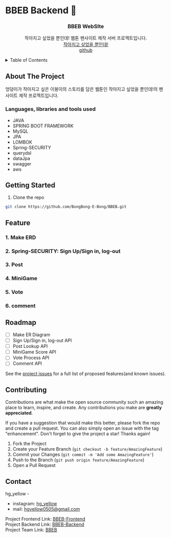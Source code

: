 # BBEB Backend :yellow_heart:

<div align="center">
 <h3 align="center">BBEB WebSIte</h3>
 <p align="center">
  작아지고 싶었을 뿐인데! 웹툰 펜사이트 제작 서버 프로젝트입니다.<br>
  <a href="https://comic.naver.com/challenge/list?titleId=806769">작아지고 싶었을 뿐인데!</a><br>
  <a href="https://github.com/BongBong-E-Bong/BBEB">github</a><br>
 </p>
</div>



<details>
  <summary>Table of Contents</summary>
  <ol>
    <li>
      <a href="#about-the-project">About The Project</a>
      <ul>
        <li><a href="#built-with">Languages, libraries and tools used</a></li>
      </ul>
    </li>
    <li>
      <a href="#getting-started">Getting Started</a>
    </li>
    <li><a href="#usage">Usage</a></li>
    <li><a href="#feature">Feature</a></li>
    <li><a href="#roadmap">Roadmap</a></li>
    <li><a href="#contributing">Contributing</a></li>
    <li><a href="#contact">Contact</a></li>
  </ol>
</details>



## About The Project
엉덩이가 작아지고 싶은 이봉이의 스토리를 담은 웹툰인 작아지고 싶었을 뿐인데!의 펜사이트 제작 프로젝트입니다.



### Languages, libraries and tools used
* JAVA
* SPRING BOOT FRAMEWORK
* MySQL
* JPA
* LOMBOK
* Spring-SECURITY
* querydsl
* dataJpa
* swagger
* aws



## Getting Started
1.  Clone the repo
   ```sh
   git clone https://github.com/BongBong-E-Bong/BBEB.git
   ```



## Feature
### 1. Make ERD
### 2. Spring-SECURITY: Sign Up/Sign in, log-out
### 3. Post
### 4. MiniGame
### 5. Vote
### 6. comment



## Roadmap
- [ ] Make ER Diagram
- [ ] Sign Up/Sign in, log-out API
- [ ] Post Lookup API
- [ ] MiniGame Score API
- [ ] Vote Process API
- [ ] Comment API

See the [project issues](https://github.com/BongBong-E-Bong/BBEB/issues) for a full list of proposed features(and known issues).



## Contributing
Contributions are what make the open source community such an amazing place to learn, inspire, and create. Any contributions you make are **greatly appreciated**.

If you have a suggestion that would make this better, please fork the repo and create a pull request. You can also simply open an issue with the tag "enhancement".
Don't forget to give the project a star! Thanks again!

1. Fork the Project
2. Create your Feature Branch (`git checkout -b feature/AmazingFeature`)
3. Commit your Changes (`git commit -m 'Add some AmazingFeature'`)
4. Push to the Branch (`git push origin feature/AmazingFeature`)
5. Open a Pull Request



## Contact
hg_yellow -
- instagram: [hg_yellow](https://instagram.com/hg_yellow)
- mail: hgyellow0505@gmail.com

Project Frontend Link: [BBEB-Frontend](https://github.com/BongBong-E-Bong/BBEB/tree/main/client) <br>
Project Backend Link: [BBEB-Backend](https://github.com/BongBong-E-Bong/BBEB/tree/main/website) <br>
Project Team Link: [BBEB](https://github.com/BongBong-E-Bong)
